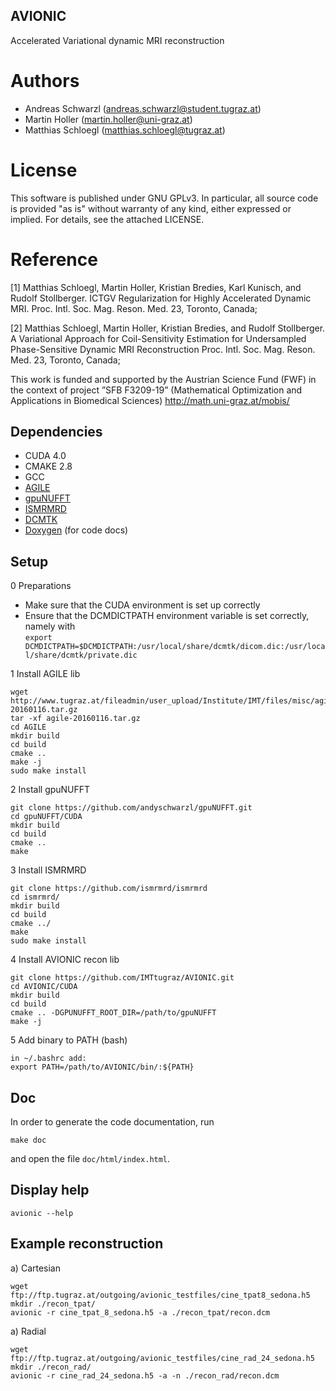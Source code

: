 ## AVIONIC
Accelerated Variational dynamic MRI reconstruction

# Authors
* Andreas Schwarzl (andreas.schwarzl@student.tugraz.at)
* Martin Holler (martin.holler@uni-graz.at)
* Matthias Schloegl (matthias.schloegl@tugraz.at)

# License
This software is published under GNU GPLv3. In particular, all source code is provided "as is" without warranty of any kind, either expressed or implied. For details, see the attached LICENSE.

# Reference
[1]  Matthias Schloegl, Martin Holler, Kristian Bredies, Karl Kunisch, and Rudolf Stollberger. ICTGV Regularization for Highly Accelerated Dynamic MRI. Proc. Intl. Soc. Mag. Reson. Med. 23, Toronto, Canada; 

[2] Matthias Schloegl, Martin Holler, Kristian Bredies, and Rudolf Stollberger. A Variational Approach for Coil-Sensitivity Estimation for Undersampled Phase-Sensitive Dynamic MRI Reconstruction Proc. Intl. Soc. Mag. Reson. Med. 23, Toronto, Canada; 

This work is funded and supported by the Austrian Science Fund (FWF) in the context of project ”SFB F3209-19” (Mathematical Optimization and Applications in Biomedical Sciences)
http://math.uni-graz.at/mobis/
## Dependencies

* CUDA 4.0
* CMAKE 2.8
* GCC
* [AGILE](http://www.tugraz.at/fileadmin/user_upload/Institute/IMT/files/misc/agile-20160116.tar.gz)
* [gpuNUFFT](https://github.com/andyschwarzl/gpuNUFFT)
* [ISMRMRD](https://github.com/ismrmrd/ismrmrd)
* [DCMTK](http://dicom.offis.de/dcmtk.php.de)
* [Doxygen](http://www.stack.nl/~dimitri/doxygen/) (for code docs)

## Setup

0 Preparations 
* Make sure that the CUDA environment is set up correctly 
* Ensure that the DCMDICTPATH environment variable is set correctly, namely with <br>
  `export DCMDICTPATH=$DCMDICTPATH:/usr/local/share/dcmtk/dicom.dic:/usr/local/share/dcmtk/private.dic`

1 Install AGILE lib 
```
wget http://www.tugraz.at/fileadmin/user_upload/Institute/IMT/files/misc/agile-20160116.tar.gz
tar -xf agile-20160116.tar.gz
cd AGILE
mkdir build
cd build
cmake ..
make -j 
sudo make install
``` 

2 Install gpuNUFFT 
```
git clone https://github.com/andyschwarzl/gpuNUFFT.git
cd gpuNUFFT/CUDA
mkdir build
cd build
cmake ..
make
``` 

3 Install ISMRMRD 
```
git clone https://github.com/ismrmrd/ismrmrd
cd ismrmrd/
mkdir build
cd build
cmake ../
make
sudo make install
``` 

4 Install AVIONIC recon lib
```
git clone https://github.com/IMTtugraz/AVIONIC.git
cd AVIONIC/CUDA
mkdir build
cd build
cmake .. -DGPUNUFFT_ROOT_DIR=/path/to/gpuNUFFT
make -j 
```

5 Add binary to PATH (bash)
```
in ~/.bashrc add:
export PATH=/path/to/AVIONIC/bin/:${PATH} 
```

## Doc
In order to generate the code documentation, run

```
make doc
```
and open the file `doc/html/index.html`. 


## Display help
```
avionic --help
```

## Example reconstruction

a) Cartesian
```
wget ftp://ftp.tugraz.at/outgoing/avionic_testfiles/cine_tpat8_sedona.h5
mkdir ./recon_tpat/
avionic -r cine_tpat_8_sedona.h5 -a ./recon_tpat/recon.dcm
```

a) Radial
```
wget ftp://ftp.tugraz.at/outgoing/avionic_testfiles/cine_rad_24_sedona.h5
mkdir ./recon_rad/
avionic -r cine_rad_24_sedona.h5 -a -n ./recon_rad/recon.dcm


